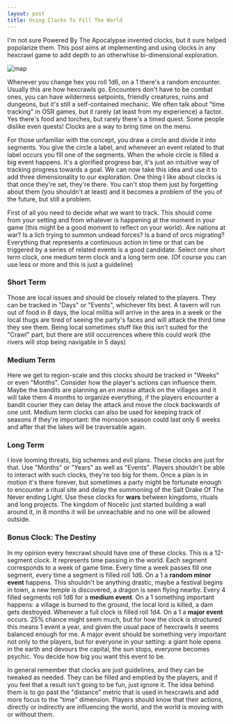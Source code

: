 ```yaml
---
layout: post
title: Using Clocks To Fill The World
---
```


I'm not sure Powered By The Apocalypse invented clocks, but it sure helped popolarize them. This post aims at implementing and using clocks in any hexcrawl game to add depth to an otherwhise bi-dimensional exploration.

![map](https://miro.medium.com/max/3200/1*94yMOinMV7wnE-V-r5VQKQ.png)

<!--more-->

Whenever you change hex you roll 1d6, on a 1 there's a random encounter. Usually this are how hexcrawls go. Encounters don't have to be combat ones, you can have wilderness setpoints, friendly creatures, ruins and dungeons, but it's still a self-contained mechanic. We often talk about "time tracking" in OSR games, but it rarely (at least from my experience) a factor. Yes there's food and torches, but rarely there's a timed quest. Some people dislike even quests! Clocks are a way to bring time on the menu.

For those unfamiliar with the concept, you draw a circle and divide it into segments. You give the circle a label, and whenever an event related to that label occurs you fill one of the segments. When the whole circle is filled a big event happens. It's a glorified progress bar, it's just an intuitive way of tracking progress towards a goal. We can now take this idea and use it to add three dimensionality to our exploration. One thing I like about clocks is that once they're set, they're there. You can't stop them just by forgetting about them (you shouldn't at least) and it becomes a problem of the you of the future, but still a problem.

First of all you need to decide what we want to track. This should come from your setting and from whatever is happening at the moment in your game (this might be a good moment to reflect on your world). Are nations at war? Is a lich trying to summon undead forces? Is a band of orcs migrating? Everything that represents a continuous action in time or that can be triggered by a series of related events is a good candidate. Select one short term clock, one medium term clock and a long term one. (Of course you can use less or more and this is just a guideline)

### Short Term
Those are local issues and should be closely related to the players. They can be tracked in "Days" or "Events", whichever fits best. A tavern will run out of food in 8 days, the local militia will arrive in the area in a week or the local thugs are tired of seeing the party's faces and will attack the third time they see them. Being local sometimes stuff like this isn't suited for the "Crawl" part, but there are still occurrences where this could work (the rivers will stop being navigable in 5 days)

### Medium Term
Here we get to region-scale and this clocks should be tracked in "Weeks" or even "Months". Consider how the player's actions can influence them. Maybe the bandits are planning an *en masse* attack on the villages and it will take them 4 months to organize everything, if the players encounter a bandit courier they can delay the attack and move the clock backwards of one unit. Medium term clocks can also be used for keeping track of seasons if they're important: the monsoon season could last only 6 weeks and after that the lakes will be traversable again.

### Long Term
I love looming threats, big schemes and evil plans. These clocks are just for that. Use "Months" or "Years" as well as "Events". Players shouldn't be able to interact with such clocks, they're too big for them. Once a plan is in motion it's there forever, but sometimes a party might be fortunate enough to encounter a ritual site and delay the summoning of the Salt Drake Of The Never ending Light. Use these clocks for **wars** between kingdoms, rituals and long projects. The kingdom of Nocelic just started building a wall around it, in 8 months it will be unreachable and no one will be allowed outside.

### Bonus Clock: The Destiny
In my opinion every hexcrawl should have one of these clocks. This is a 12-segment clock. It represents time passing in the world. Each segment corresponds to a week of game time. Every time a week passes fill one segment, every time a segment is filled roll 1d6. On a 1 a **random minor event** happens. This shouldn't be anything drastic, maybe a festival begins in town, a new temple is discovered, a dragon is seen flying nearby. Every 4 filled segments roll 1d6 for a **medium event**. On a 1 something important happens: a village is burned to the ground, the local lord is killed, a dam gets destroyed. Whenever a full clock is filled roll 1d4. On a 1 a **major event** occurs. 25% chance might seem much, but for how the clock is structured this means 1 event a year, and given the usual pace of hexcrawls it seems balanced enough for me. A major event should be something very important not only to the players, but for everyone in your setting: a giant hole opens in the earth and devours the capital, the sun stops, everyone becomes psychic. You decide how big you want this event to be.

In general remember that clocks are just guidelines, and they can be tweaked as needed. They can be filled and emptied by the players, and if you feel that a result isn't going to be fun, just ignore it. The idea behind them is to go past the "distance" metric that is used in hexcrawls and add more focus to the "time" dimension. Players should know that their actions, directly or indirectly are influencing the world, and the world is moving with or without them. 


